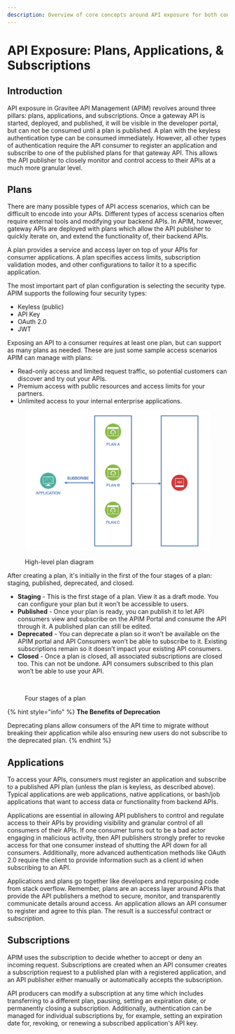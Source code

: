 ```yaml
---
description: Overview of core concepts around API exposure for both consumers and producers
---
```


# API Exposure: Plans, Applications, & Subscriptions

## Introduction

API exposure in Gravitee API Management (APIM) revolves around three pillars: plans, applications, and subscriptions. Once a gateway API is started, deployed, and published, it will be visible in the developer portal, but can not be consumed until a plan is published. A plan with the keyless authentication type can be consumed immediately. However, all other types of authentication require the API consumer to register an application and subscribe to one of the published plans for that gateway API. This allows the API publisher to closely monitor and control access to their APIs at a much more granular level.&#x20;

## Plans

There are many possible types of API access scenarios, which can be difficult to encode into your APIs. Different types of access scenarios often require external tools and modifying your backend APIs. In APIM, however, gateway APIs are deployed with plans which allow the API publisher to quickly iterate on, and extend the functionality of, their backend APIs.

A plan provides a service and access layer on top of your APIs for consumer applications. A plan specifies access limits, subscription validation modes, and other configurations to tailor it to a specific application.&#x20;

The most important part of plan configuration is selecting the security type. APIM supports the following four security types:

* Keyless (public)
* API Key
* OAuth 2.0
* JWT

Exposing an API to a consumer requires at least one plan, but can support as many plans as needed. These are just some sample access scenarios APIM can manage with plans:

* Read-only access and limited request traffic, so potential customers can discover and try out your APIs.
* Premium access with public resources and access limits for your partners.
* Unlimited access to your internal enterprise applications.



<figure><img src="../../../images/apim/3.x/api-publisher-guide/plans-subscriptions/plan-diagram.png" alt=""><figcaption><p>High-level plan diagram</p></figcaption></figure>

After creating a plan, it's initially in the first of the four stages of a plan: staging, published, deprecated, and closed.

* **Staging** - This is the first stage of a plan. View it as a draft mode. You can configure your plan but it won’t be accessible to users.
* **Published** - Once your plan is ready, you can publish it to let API consumers view and subscribe on the APIM Portal and consume the API through it. A published plan can still be edited.
* **Deprecated** - You can deprecate a plan so it won’t be available on the APIM portal and API Consumers won’t be able to subscribe to it. Existing subscriptions remain so it doesn’t impact your existing API consumers.
* **Closed** - Once a plan is closed, all associated subscriptions are closed too. This can not be undone. API consumers subscribed to this plan won’t be able to use your API.

<figure><img src="https://europe1.discourse-cdn.com/business20/uploads/graviteeforum/optimized/2X/6/6333ad2d86aae2ceb0cac422dd9015c75c3e6fb5_2_689x197.png" alt=""><figcaption><p>Four stages of a plan</p></figcaption></figure>

{% hint style="info" %}
**The Benefits of Deprecation**

Deprecating plans allow consumers of the API time to migrate without breaking their application while also ensuring new users do not subscribe to the deprecated plan.
{% endhint %}

## Applications

To access your APIs, consumers must register an application and subscribe to a published API plan (unless the plan is keyless, as described above). Typical applications are web applications, native applications, or bash/job applications that want to access data or functionality from backend APIs.

Applications are essential in allowing API publishers to control and regulate access to their APIs by providing visibility and granular control of all consumers of their APIs. If one consumer turns out to be a bad actor engaging in malicious activity, then API publishers strongly prefer to revoke access for that one consumer instead of shutting the API down for all consumers. Additionally, more advanced authentication methods like OAuth 2.0 require the client to provide information such as a client id when subscribing to an API.

Applications and plans go together like developers and repurposing code from stack overflow. Remember, plans are an access layer around APIs that provide the API publishers a method to secure, monitor, and transparently communicate details around access. An application allows an API consumer to register and agree to this plan. The result is a successful contract or _subscription_.

## Subscriptions

APIM uses the subscription to decide whether to accept or deny an incoming request. Subscriptions are created when an API consumer creates a subscription request to a published plan with a registered application, and an API publisher either manually or automatically accepts the subscription.

API producers can modify a subscription at any time which includes transferring to a different plan, pausing, setting an expiration date, or permanently closing a subscription. Additionally, authentication can be managed for individual subscriptions by, for example, setting an expiration date for, revoking, or renewing a subscribed application's API key.
